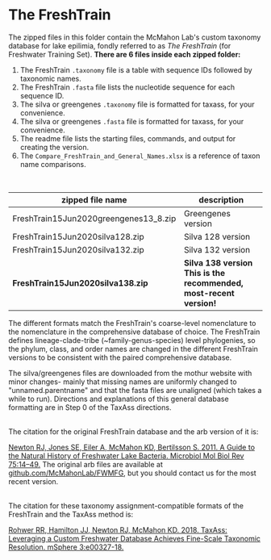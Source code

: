 The FreshTrain
===

The zipped files in this folder contain the McMahon Lab's custom taxonomy database for lake epilimia, fondly referred to as *The FreshTrain* (for Freshwater Training Set). **There are 6 files inside each zipped folder:**  

1. The FreshTrain `.taxonomy` file is a table with sequence IDs followed by taxonomic names.   
2. The FreshTrain `.fasta` file lists the nucleotide sequence for each sequence ID.  
3. The silva or greengenes `.taxonomy` file is formatted for taxass, for your convenience.
4. The silva or greengenes `.fasta` file is formatted for taxass, for your convenience.
5. The readme file lists the starting files, commands, and output for creating the version.  
6. The `Compare_FreshTrain_and_General_Names.xlsx` is a reference of taxon name comparisons.  

<br> 
  
zipped file name        | description
------------------------|----------------------------------------------------------------
FreshTrain15Jun2020greengenes13_8.zip | Greengenes version  
FreshTrain15Jun2020silva128.zip | Silva 128 version  
FreshTrain15Jun2020silva132.zip | Silva 132 version  
**FreshTrain15Jun2020silva138.zip** | **Silva 138 version<br>This is the recommended, most-recent version!**

The different formats match the FreshTrain's coarse-level nomenclature to the nomenclature in the comprehensive database of choice. The FreshTrain defines lineage-clade-tribe (~family-genus-species) level phylogenies, so the phylum, class, and order names are changed in the different FreshTrain versions to be consistent with the paired comprehensive database.  

The silva/greengenes files are downloaded from the mothur website with minor changes- mainly that missing names are uniformly changed to "unnamed.parentname" and that the fasta files are unaligned (which takes a while to run). Directions and explanations of this general database formatting are in Step 0 of the TaxAss directions.  

<br>
The citation for the original FreshTrain database and the arb version of it is:  

[Newton RJ, Jones SE, Eiler A, McMahon KD, Bertilsson S. 2011. A Guide to the Natural History of Freshwater Lake Bacteria. Microbiol Mol Biol Rev 75:14–49.](https://mmbr.asm.org/content/75/1/14.full)  The original arb files are available at [github.com/McMahonLab/FWMFG](https://github.com/McMahonLab/FWMFG), but you should contact us for the most recent version.  

<br>
The citation for these taxonomy assignment-compatible formats of the FreshTrain and the TaxAss method is:  

[Rohwer RR, Hamilton JJ, Newton RJ, McMahon KD. 2018. TaxAss: Leveraging a Custom Freshwater Database Achieves Fine-Scale Taxonomic Resolution. mSphere 3:e00327-18.](https://msphere.asm.org/content/3/5/e00327-18)  
